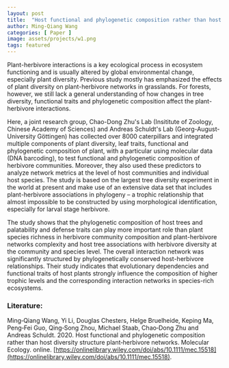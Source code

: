 ```yaml
---
layout: post
title:  "Host functional and phylogenetic composition rather than host diversity structure plant-herbivore networks"
author: Ming‐Qiang Wang
categories: [ Paper ]
image: assets/projects/w1.png
tags: featured
---
```


Plant-herbivore interactions is a key ecological process in ecosystem functioning and is usually altered by global environmental change, especially plant diversity. Previous study mostly has emphasized the effects of plant diversity on plant-herbivore networks in grasslands. For forests, however, we still lack a general understanding of how changes in tree diversity, functional traits and phylogenetic composition affect the plant-herbivore interactions.

Here, a joint research group, Chao-Dong Zhu's Lab (Insititute of Zoology, Chinese Academy of Sciences) and Andreas Schuldt's Lab (Georg-August-University Göttingen) has collected over 8000 caterpillars and integrated multiple components of plant diversity, leaf traits, functional and phylogenetic composition of plant, with a particular using molecular data (DNA barcoding), to test functional and phylogenetic composition of herbivore communities. Moreover, they also used these predictors to analyze network metrics at the level of host communities and individual host species. The study is based on the largest tree diversity experiment in the world at present and make use of an extensive data set that includes plant-herbivore associations in phylogeny – a trophic relationship that almost impossible to be constructed by using morphological identification, especially for larval stage herbivore. 

The study shows that the phylogenetic composition of host trees and palatability and defense traits can play more important role than plant species richness in herbivore community composition and plant-herbivore networks complexity and host tree associations with herbivore diversity at the community and species level. The overall interaction network was significantly structured by phylogenetically conserved host-herbivore relationships. Their study indicates that evolutionary dependencies and functional traits of host plants strongly influence the composition of higher trophic levels and the corresponding interaction networks in species-rich ecosystems.

### Literature:
Ming‐Qiang Wang, Yi Li, Douglas Chesters, Helge Bruelheide, Keping Ma, Peng‐Fei Guo, Qing‐Song Zhou, Michael Staab, Chao‐Dong Zhu  and Andreas Schuldt. 2020. Host functional and phylogenetic composition rather than host diversity structure plant‐herbivore networks. Molecular Ecology. online. [https://onlinelibrary.wiley.com/doi/abs/10.1111/mec.15518](https://onlinelibrary.wiley.com/doi/abs/10.1111/mec.15518).
